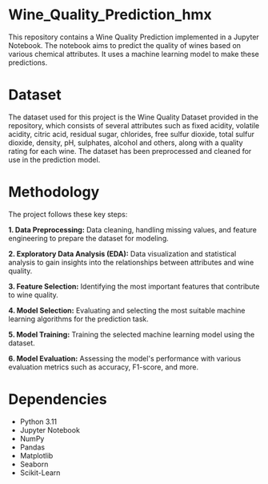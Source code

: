 # Wine_Quality_Prediction_hmx

This repository contains a Wine Quality Prediction implemented in a Jupyter Notebook. The notebook aims to predict the quality of wines based on various chemical attributes. It uses a machine learning model to make these predictions.


# Dataset

The dataset used for this project is the Wine Quality Dataset provided in the repository, which consists of several attributes such as fixed acidity,	volatile acidity,	citric acid,	residual sugar,	chlorides,	free sulfur dioxide,	total sulfur dioxide,	density,	pH,	sulphates,	alcohol and others, along with a quality rating for each wine. The dataset has been preprocessed and cleaned for use in the prediction model.

# Methodology

The project follows these key steps:

**1. Data Preprocessing:** Data cleaning, handling missing values, and feature engineering to prepare the dataset for modeling.

**2. Exploratory Data Analysis (EDA):** Data visualization and statistical analysis to gain insights into the relationships between attributes and wine quality.

**3. Feature Selection:** Identifying the most important features that contribute to wine quality.

**4. Model Selection:** Evaluating and selecting the most suitable machine learning algorithms for the prediction task.

**5. Model Training:** Training the selected machine learning model using the dataset.

**6. Model Evaluation:** Assessing the model's performance with various evaluation metrics such as accuracy, F1-score, and more.


# Dependencies

- Python 3.11
- Jupyter Notebook
- NumPy
- Pandas
- Matplotlib
- Seaborn
- Scikit-Learn

